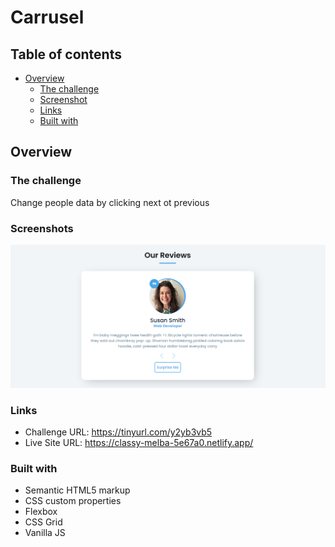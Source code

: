 # Carrusel


## Table of contents

- [Overview](#overview)
  - [The challenge](#the-challenge)
  - [Screenshot](#screenshot)
  - [Links](#links)
  - [Built with](#built-with)


## Overview

### The challenge

 Change people data by clicking next ot previous

### Screenshots

![](./images/screen/screen1.png)


### Links

- Challenge URL: https://tinyurl.com/y2yb3vb5
- Live Site URL: https://classy-melba-5e67a0.netlify.app/

### Built with

- Semantic HTML5 markup
- CSS custom properties
- Flexbox
- CSS Grid
- Vanilla JS




